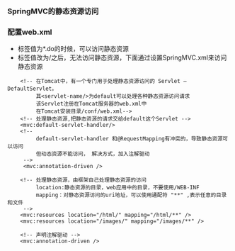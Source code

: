 ### SpringMVC的静态资源访问
### 配置web.xml
* <url-pattern />标签值为*.do的时候，可以访问静态资源
* <url-pattern />标签值改为/之后，无法访问静态资源，下面通过设置SpringMVC.xml来访问静态资源
```
    <!-- 在Tomcat中，有一个专门用于处理静态资源访问的 Servlet – DefaultServlet。
         其<servlet-name/>为default可以处理各种静态资源访问请求
         该Servlet注册在Tomcat服务器的web.xml中
         在Tomcat安装目录/conf/web.xml-->
    <!-- 处理静态资源,把静态资源的请求交给default这个Servlet -->
	<mvc:default-servlet-handler/>
	<!-- 
	     default-servlet-handler 和@RequestMapping有冲突的，导致静态资源可以访问
	     但动态资源不能访问， 解决方式，加入注解驱动
	 -->
	 <mvc:annotation-driven />
```
```
    <!-- 处理静态资源，由框架自己处理静态资源的访问
	     location:静态资源的目录，web应用中的目录，不要使用/WEB-INF
	     mapping：对静态资源访问的uri地址，可以使用通配符 "**" ,表示任意的目录和文件
	 -->
    <mvc:resources location="/html/" mapping="/html/**" />
    <mvc:resources location="/images/" mapping="/images/**" />

    <!-- 声明注解驱动 -->
    <mvc:annotation-driven />
```

